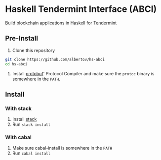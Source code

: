 # Haskell Tendermint Interface (ABCI)

Build blockchain applications in Haskell for
[Tendermint](https://tendermint.com/)

## Pre-Install

1. Clone this repository

  ```sh
  git clone https://github.com/albertov/hs-abci
  cd hs-abci
  ```

1. Install [protobuf](https://github.com/google/protobuf)' Protocol Compiler
   and make sure the `protoc` binary is somewhere in the `PATH`.

## Install

### With stack

1. Install [stack](https://www.haskellstack.org)
1. Run `stack install`

### With cabal

1. Make sure cabal-install is somewhere in the `PATH`
1. Run `cabal install`
